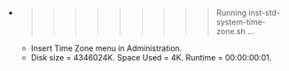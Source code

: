 * >>>>>>>>> Running inst-std-system-time-zone.sh ...
  * Insert Time Zone menu in Administration.
  * Disk size = 4346024K. Space Used = 4K. Runtime = 00:00:00:01.
